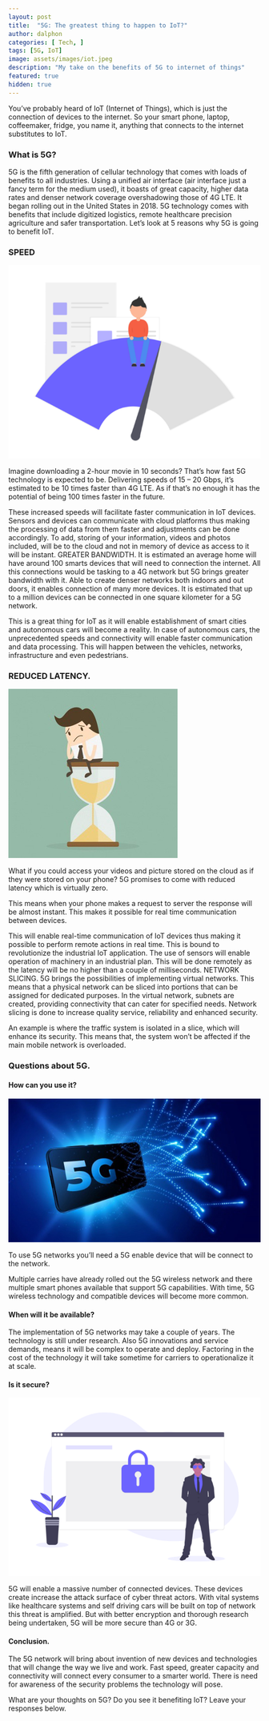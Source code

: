 ```yaml
---
layout: post
title:  "5G: The greatest thing to happen to IoT?"
author: dalphon
categories: [ Tech, ]
tags: [5G, IoT]
image: assets/images/iot.jpeg
description: "My take on the benefits of 5G to internet of things"
featured: true
hidden: true
---
```


You’ve probably heard of IoT (Internet of Things), which is just the connection of devices to the internet. So your smart phone, laptop, coffeemaker, fridge, you name it, anything that connects to the internet substitutes to IoT.

### What is 5G?

5G is the fifth generation of cellular technology that comes with loads of benefits to all industries. Using a unified air interface (air interface just a fancy term for the medium used), it boasts of great capacity, higher data rates and denser network coverage overshadowing those of 4G LTE. It began rolling out in the United States in 2018.
5G technology comes with benefits that include digitized logistics, remote healthcare precision agriculture and safer transportation.
Let’s look at 5 reasons why 5G is going to benefit IoT.

### SPEED

![Speed](/assets/images/speed.png "Speed")

Imagine downloading a 2-hour movie in 10 seconds? That’s how fast 5G technology is expected to be. Delivering speeds of 15 – 20 Gbps, it’s estimated to be 10 times faster than 4G LTE. As if that’s no enough it has the potential of being 100 times faster in the future.



These increased speeds will facilitate faster communication in IoT devices. Sensors and devices can communicate with cloud platforms thus making the processing of data from them faster and adjustments can be done accordingly. To add, storing of your information, videos and photos included, will be to the cloud and not in memory of device as access to it will be instant.
GREATER BANDWIDTH.
It is estimated an average home will have around 100 smarts devices that will need to connection the internet. All this connections would be tasking to a 4G network but 5G brings greater bandwidth with it. Able to create denser networks both indoors and out doors, it enables connection of many more devices. It is estimated that up to a million devices can be connected in one square kilometer for a 5G network.



This is a great thing for IoT as it will enable establishment of smart cities and autonomous cars will become a reality. In case of autonomous cars, the unprecedented speeds and connectivity will enable faster communication and data processing. This will happen between the vehicles, networks, infrastructure and even pedestrians.

### REDUCED LATENCY.

![Reduced Latency](/assets/images/latency.jpeg "Reduced Latency")


What if you could access your videos and picture stored on the cloud as if they were stored on your phone? 5G promises to come with reduced latency which is virtually zero.

This means when your phone makes a request to server the response will be almost instant. This makes it possible for real time communication between devices.



This will enable real-time communication of IoT devices thus making it possible to perform remote actions in real time. This is bound to revolutionize the industrial IoT application. The use of sensors will enable operation of machinery in an industrial plan. This will be done remotely as the latency will be no higher than a couple of milliseconds.
NETWORK SLICING.
5G brings the possibilities of implementing virtual networks. This means that a physical network can be sliced into portions that can be assigned for dedicated purposes. In the virtual network, subnets are created, providing connectivity that can cater for specified needs. Network slicing is done to increase quality service, reliability and enhanced security.



An example is where the traffic system is isolated in a slice, which will enhance its security. This means that, the system won’t be affected if the main mobile network is overloaded.

### Questions about 5G.

#### How can you use it?
![Use It](/assets/images/useit.jpeg "Use It")

To use 5G networks you’ll need a 5G enable device that will be connect to the network.

Multiple carries have already rolled out the 5G wireless network and there multiple smart phones available that support 5G capabilities. With time, 5G wireless technology and compatible devices will become more common.

#### When will it be available?
The implementation of 5G networks may take a couple of years. The technology is still under research. Also 5G innovations and service demands, means it will be complex to operate and deploy. Factoring in the cost of the technology it will take sometime for carriers to operationalize it at scale.

#### Is it secure?

![Secure](/assets/images/secure.png "Secure")

5G will enable a massive number of connected devices. These devices create increase the attack surface of cyber threat actors. With vital systems like healthcare systems and self driving cars will be built on top of network this threat is amplified. But with better encryption and thorough research being undertaken, 5G will be more secure than 4G or 3G.

#### Conclusion.

The 5G network will bring about invention of new devices and technologies that will change the way we live and work. Fast speed, greater capacity and connectivity will connect every consumer to a smarter world. There is need for awareness of the security problems the technology will pose.



What are your thoughts on 5G? Do you see it benefiting IoT? Leave your responses below.
